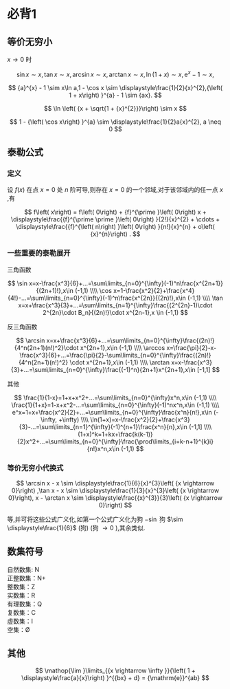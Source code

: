 # 必背1

## 等价无穷小

$x \rightarrow 0$ 时

$$
\sin x \sim x,\tan x \sim x,\arcsin x \sim x,\arctan x \sim x,\ln \left( {1 + x}\right) \sim x,{\mathrm{e}}^{x} - 1 \sim x,
$$

$$
{a}^{x} - 1 \sim x\ln a,1 - \cos x \sim \displaystyle\frac{1}{2}{x}^{2},{\left( 1 + x\right) }^{a} - 1 \sim {ax}.
$$

$$
\ln \left( {x + \sqrt{1 + {x}^{2}}}\right) \sim x
$$

$$
1 - {\left( \cos x\right) }^{a} \sim \displaystyle\frac{1}{2}a{x}^{2}, a \neq 0
$$

## 泰勒公式

### 定义

设 $f\left( x\right)$ 在点 $x = 0$ 处 $n$ 阶可导,则存在 $x = 0$ 的一个邻域,对于该邻域内的任一点 $x$ ,有

$$
f\left( x\right) = f\left( 0\right) + {f}^{\prime }\left( 0\right) x + \displaystyle\frac{{f}^{\prime \prime }\left( 0\right) }{2!}{x}^{2} + \cdots + \displaystyle\frac{{f}^{\left( n\right) }\left( 0\right) }{n!}{x}^{n} + o\left( {x}^{n}\right) .
$$

### 一些重要的泰勒展开

三角函数

$$
\sin x=x-\frac{x^3}{6}+...=\sum\limits_{n=0}^{\infty}(-1)^n\frac{x^{2n+1}}{(2n+1)!},x\in (-1,1) \\\\ \cos x=1-\frac{x^2}{2}+\frac{x^4}{4!}-...=\sum\limits_{n=0}^{\infty}(-1)^n\frac{x^{2n}}{(2n)!},x\in (-1,1) \\\\ \tan x=x+\frac{x^3}{3}+...=\sum\limits_{n=1}^{\infty}\frac{(2^{2n}-1)\cdot 2^{2n}\cdot B_n}{(2n)!}\cdot x^{2n-1},x \in (-1,1)
$$

反三角函数

$$
\arcsin x=x+\frac{x^3}{6}+...=\sum\limits_{n=0}^{\infty}\frac{(2n)!}{4^n(2n+1)(n!)^2}\cdot x^{2n+1},x\in (-1,1) \\\\ \arccos x=\frac{\pi}{2}-x-\frac{x^3}{6}+...=\frac{\pi}{2}-\sum\limits_{n=0}^{\infty}\frac{(2n)!}{4^n(2n+1)(n!)^2} \cdot x^{2n+1},x\in (-1,1) \\\\ \arctan x=x-\frac{x^3}{3}+...=\sum\limits_{n=0}^{\infty}\frac{(-1)^n}{2n+1}x^{2n+1},x\in [-1,1]
$$

其他

$$
\frac{1}{1-x}=1+x+x^2+...=\sum\limits_{n=0}^{\infty}x^n,x\in (-1,1) \\\\ \frac{1}{1+x}=1-x+x^2-...=\sum\limits_{n=0}^{\infty}(-1)^nx^n,x\in (-1,1) \\\\ e^x=1+x+\frac{x^2}{2}+...=\sum\limits_{n=0}^{\infty}\frac{x^n}{n!},x\in (-\infty, +\infty) \\\\ \ln(1+x)=x-\frac{x^2}{2}+\frac{x^3}{3}-...=\sum\limits_{n=1}^{\infty}(-1)^{n+1}\frac{x^n}{n},x\in (-1,1] \\\\ (1+x)^k=1+kx+\frac{k(k-1)}{2}x^2+...=\sum\limits_{n=0}^{\infty}\frac{\prod\limits_{i=k-n+1}^{k}i}{n!}x^n,x\in (-1,1)
$$

### 等价无穷小代换式

$$
\arcsin x - x \sim \displaystyle\frac{1}{6}{x}^{3}\left( {x \rightarrow 0}\right) ,\tan x - x \sim \displaystyle\frac{1}{3}{x}^{3}\left( {x \rightarrow 0}\right), x - \arctan x \sim \displaystyle\frac{{x}^{3}}{3}\left( {x \rightarrow 0}\right)
$$

等,并可将这些公式广义化,如第一个公式广义化为狗 $- \sin$ 狗 $\sim \displaystyle\frac{1}{6}$ (狗) (狗 $\rightarrow 0$ ),其余类似.

## 数集符号

自然数集: N  
正整数集：N+  
整数集：Z  
实数集：R  
有理数集：Q  
复数集：C  
虚数集：I  
空集：Ø

## 其他

$$
\mathop{\lim }\limits_{{x \rightarrow \infty }}{\left( 1 + \displaystyle\frac{a}{x}\right) }^{{bx} + d} = {\mathrm{e}}^{ab}
$$
